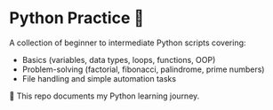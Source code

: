 # Python Practice 🐍
A collection of beginner to intermediate Python scripts covering:
- Basics (variables, data types, loops, functions, OOP)
- Problem-solving (factorial, fibonacci, palindrome, prime numbers)
- File handling and simple automation tasks

📌 This repo documents my Python learning journey.
